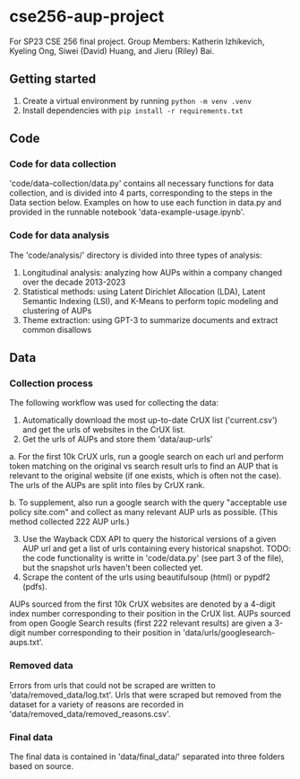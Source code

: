 # cse256-aup-project
For SP23 CSE 256 final project. Group Members: Katherin Izhikevich, Kyeling Ong, Siwei (David) Huang, and Jieru (Riley) Bai.

## Getting started
1. Create a virtual environment by running `python -m venv .venv`
2. Install dependencies with `pip install -r requirements.txt`

## Code
### Code for data collection
'code/data-collection/data.py' contains all necessary functions for data collection, and is divided into 4 parts, corresponding to the steps in the Data section below. Examples on how to use each function in data.py and provided in the runnable notebook 'data-example-usage.ipynb'.

### Code for data analysis
The 'code/analysis/' directory is divided into three types of analysis:
1. Longitudinal analysis: analyzing how AUPs within a company changed over the decade 2013-2023
2. Statistical methods: using Latent Dirichlet Allocation (LDA), Latent Semantic Indexing (LSI), and K-Means to perform topic modeling and clustering of AUPs
3. Theme extraction: using GPT-3 to summarize documents and extract common disallows


## Data
### Collection process
The following workflow was used for collecting the data:
1. Automatically download the most up-to-date CrUX list ('current.csv') and get the urls of websites in the CrUX list.
2. Get the urls of AUPs and store them 'data/aup-urls'   

a. For the first 10k CrUX urls, run a google search on each url and perform token matching on the original vs search result urls to find an AUP that is relevant to the original website (if one exists, which is often not the case). The urls of the AUPs are split into files by CrUX rank.   
    
b. To supplement, also run a google search with the query "acceptable use policy site.com" and collect as many relevant AUP urls as possible. (This method collected 222 AUP urls.)   

3. Use the Wayback CDX API to query the historical versions of a given AUP url and get a list of urls containing every historical snapshot. TODO: the code functionality is writte in 'code/data.py' (see part 3 of the file), but the snapshot urls haven't been collected yet.
4. Scrape the content of the urls using beautifulsoup (html) or pypdf2 (pdfs).
   
AUPs sourced from the first 10k CrUX websites are denoted by a 4-digit index number corresponding to their position in the CrUX list. AUPs sourced from open Google Search results (first 222 relevant results) are given a 3-digit number corresponding to their position in 'data/urls/googlesearch-aups.txt'.   

### Removed data
Errors from urls that could not be scraped are written to 'data/removed_data/log.txt'. Urls that were scraped but removed from the dataset for a variety of reasons are recorded in 'data/removed_data/removed_reasons.csv'.

### Final data
The final data is contained in 'data/final_data/' separated into three folders based on source.